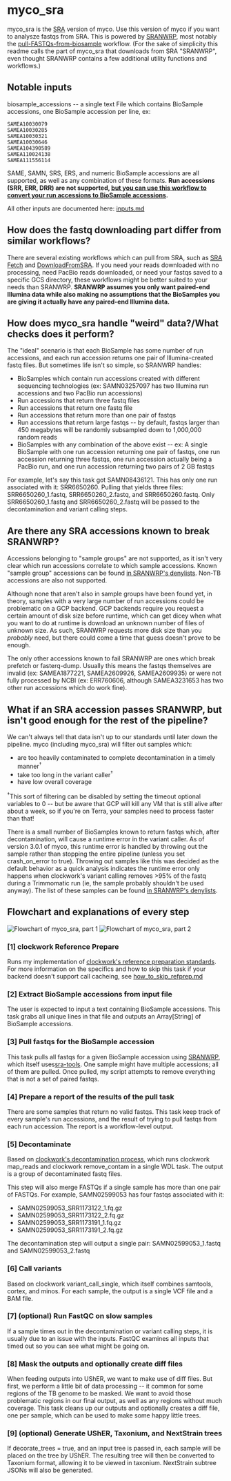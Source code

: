 # myco_sra
myco_sra is the [SRA](https://www.ncbi.nlm.nih.gov/sra) version of myco. Use this version of myco if you want to analysze fastqs from SRA. This is powered by [SRANWRP](https://github.com/aofarrel/SRANWRP), most notably the [pull-FASTQs-from-biosample](https://dockstore.org/workflows/github.com/aofarrel/SRANWRP/pull_FASTQs_from_SRA_by_biosample:main?tab=info) workflow. (For the sake of simplicity this readme calls the part of myco_sra that downloads from SRA "SRANWRP", even thought SRANWRP contains a few additional utility functions and workflows.)

## Notable inputs
biosample_accessions -- a single text File which contains BioSample accessions, one BioSample accession per line, ex:
```
SAMEA10030079
SAMEA10030285
SAMEA10030321
SAMEA10030646
SAMEA104390589
SAMEA110024138
SAMEA111556114
```

SAME, SAMN, SRS, ERS, and numeric BioSample accessions are all supported, as well as any combination of these formats. **Run accessions (SRR, ERR, DRR) are not supported, [but you can use this workflow to convert your run accessions to BioSample accessions](https://dockstore.org/workflows/github.com/aofarrel/SRANWRP/get_biosample_accessions_from_run_accessions:main?tab=info).**

All other inputs are documented here: [inputs.md](./inputs.md)

## How does the fastq downloading part differ from similar workflows?
There are several existing workflows which can pull from SRA, such as [SRA Fetch](https://dockstore.org/workflows/github.com/theiagen/terra_utilities/SRA_Fetch:v1.4.1?tab=info) and [DownloadFromSRA](https://dockstore.org/workflows/github.com/broadinstitute/long-read-pipelines/DownloadFromSRA:kvg_update_downloaders?tab=info). If you need your reads downloaded with no processing, need PacBio reads downloaded, or need your fastqs saved to a specific GCS directory, these workflows might be better suited to your needs than SRANWRP. **SRANWRP assumes you only want paired-end Illumina data while also making no assumptions that the BioSamples you are giving it actually have any paired-end Illumina data.**

## How does myco_sra handle "weird" data?/What checks does it perform?
The "ideal" scenario is that each BioSample has some number of run accessions, and each run accession returns one pair of Illumina-created fastq files. But sometimes life isn't so simple, so SRANWRP handles:

* BioSamples which contain run accessions created with different sequencing technologies (ex: SAMN03257097 has two Illumina run accessions and two PacBio run accessions)
* Run accessions that return three fastq files
* Run accessions that return one fastq file
* Run accessions that return more than one pair of fastqs
* Run accessions that return large fastqs -- by default, fastqs larger than 450 megabytes will be randomly subsampled down to 1,000,000 random reads
* BioSamples with any combination of the above exist -- ex: A single BioSample with one run accession returning one pair of fastqs, one run accession returning three fastqs, one run accession actually being a PacBio run, and one run accession returning two pairs of 2 GB fastqs

For example, let's say this task got SAMN08436121. This has only one run associated with it: SRR6650260. Pulling that yields three files: SRR6650260_1.fastq, SRR6650260_2.fastq, and SRR6650260.fastq. Only SRR6650260_1.fastq and SRR6650260_2.fastq will be passed to the decontamination and variant calling steps.

## Are there any SRA accessions known to break SRANWRP?
Accessions belonging to "sample groups" are not supported, as it isn't very clear which run accessions correlate to which sample accessions. Known "sample group" accessions can be found [in SRANWRP's denylists](https://github.com/aofarrel/SRANWRP/tree/main/inputs/denylists). Non-TB accessions are also not supported.

Although none that aren't also in sample groups have been found yet, in theory, samples with a very large number of run accessions could be problematic on a GCP backend. GCP backends require you request a certain amount of disk size before runtime, which can get dicey when what you want to do at runtime is download an unknown number of files of unknown size. As such, SRANWRP requests more disk size than you *probably* need, but there could come a time that guess doesn't prove to be enough.

The only other accessions known to fail SRANWRP are ones which break prefetch or fasterq-dump. Usually this means the fastqs themselves are invalid (ex: SAMEA1877221, SAMEA2609926, SAMEA2609935) or were not fully processed by NCBI (ex: ERR760606, although SAMEA3231653 has two other run accessions which do work fine).

## What if an SRA accession passes SRANWRP, but isn't good enough for the rest of the pipeline?
We can't always tell that data isn't up to our standards until later down the pipeline. myco (including myco_sra) will filter out samples which:
* are too heavily contaminated to complete decontamination in a timely manner<sup>†</sup>
* take too long in the variant caller<sup>†</sup>
* have low overall coverage  

<sup>†</sup>This sort of filtering can be disabled by setting the timeout optional variables to 0 -- but be aware that GCP will kill any VM that is still alive after about a week, so if you're on Terra, your samples need to process faster than that!

There is a small number of BioSamples known to return fastqs which, after decontamination, will cause a runtime error in the variant caller. As of version 3.0.1 of myco, this runtime error is handled by throwing out the sample rather than stopping the entire pipeline (unless you set crash_on_error to true). Throwing out samples like this was decided as the default behavior as a quick analysis indicates the runtime error only happens when clockwork's variant calling removes >95% of the fastq during a Trimmomatic run (ie, the sample probably shouldn't be used anyway). The list of these samples can be found [in SRANWRP's denylists](https://github.com/aofarrel/SRANWRP/tree/main/inputs/denylists).

## Flowchart and explanations of every step
![Flowchart of myco_sra, part 1](./doc_making_resources/myco_sra_flowchart_1.png)
![Flowchart of myco_sra, part 2](./doc_making_resources/myco_sra_flowchart_2.png)

### [1] clockwork Reference Prepare
Runs my implementation of [clockwork's reference preparation standards](https://github.com/iqbal-lab-org/clockwork/wiki/Walkthrough-scripts-only#get-and-index-reference-genomes). For more information on the specifics and how to skip this task if your backend doesn't support call cacheing, see [how_to_skip_refprep.md](./how_to_skip_refprep.md)

### [2] Extract BioSample accessions from input file
The user is expected to input a text containing BioSample accessions. This task grabs all unique lines in that file and outputs an Array[String] of BioSample accessions.

### [3] Pull fastqs for the BioSample accession
This task pulls all fastqs for a given BioSample accession using [SRANWRP](https://github.com/aofarrel/SRANWRP), which itself uses[sra-tools](https://github.com/ncbi/sra-tools). One sample might have multiple accessions; all of them are pulled. Once pulled, my script attempts to remove everything that is not a set of paired fastqs.

### [4] Prepare a report of the results of the pull task
There are some samples that return no valid fastqs. This task keep track of every sample's run accessions, and the result of trying to pull fastqs from each run accession. The report is a workflow-level output.

### [5] Decontaminate
Based on [clockwork's decontamination process](https://github.com/iqbal-lab-org/clockwork/wiki/Walkthrough-scripts-only#decontaminate-the-reads), which runs clockwork map_reads and clockwork remove_contam in a single WDL task. The output is a group of decontaminated fastq files.

This step will also merge FASTQs if a single sample has more than one pair of FASTQs. For example, SAMN02599053 has four fastqs associated with it: 
* SAMN02599053_SRR1173122_1.fq.gz
* SAMN02599053_SRR1173122_2.fq.gz
* SAMN02599053_SRR1173191_1.fq.gz
* SAMN02599053_SRR1173191_2.fq.gz

The decontamination step will output a single pair: SAMN02599053_1.fastq and SAMN02599053_2.fastq

### [6] Call variants
Based on clockwork variant_call_single, which itself combines samtools, cortex, and minos. For each sample, the output is a single VCF file and a BAM file.

### [7] (optional) Run FastQC on slow samples
If a sample times out in the decontamination or variant calling steps, it is usually due to an issue with the inputs. FastQC examines all inputs that timed out so you can see what might be going on.

### [8] Mask the outputs and optionally create diff files
When feeding outputs into UShER, we want to make use of diff files. But first, we perform a little bit of data processing -- it common for some regions of the TB genome to be masked. We want to avoid those problematic regions in our final output, as well as any regions without much coverage. This task cleans up our outputs and optionally creates a diff file, one per sample, which can be used to make some happy little trees.

### [9] (optional) Generate UShER, Taxonium, and NextStrain trees
If decorate_trees = true, and an input tree is passed in, each sample will be placed on the tree by UShER. The resulting tree will then be converted to Taxonium format, allowing it to be viewed in taxonium. NextStrain subtree JSONs will also be generated.
